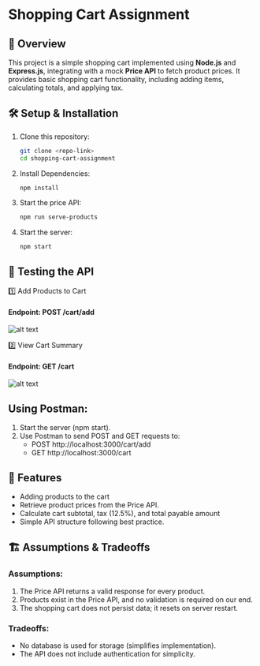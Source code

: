 # Shopping Cart Assignment

## 📌 Overview

This project is a simple shopping cart implemented using **Node.js** and **Express.js**, integrating with a mock **Price API** to fetch product prices. It provides basic shopping cart functionality, including adding items, calculating totals, and applying tax.


## 🛠️ Setup & Installation

1. Clone this repository:
   ```sh
   git clone <repo-link>
   cd shopping-cart-assignment

2. Install Dependencies:
   ```sh
   npm install

3. Start the price API:
   ```sh
   npm run serve-products

4. Start the server:
   ```sh
   npm start

## 🧪 Testing the API

1️⃣ Add Products to Cart
#### Endpoint: POST /cart/add
![alt text](http://url/to/img.png)

2️⃣ View Cart Summary
#### Endpoint: GET /cart
![alt text](http://url/to/img.png)

## Using Postman:
1. Start the server (npm start).
2. Use Postman to send POST and GET requests to:
   - POST http://localhost:3000/cart/add
   - GET http://localhost:3000/cart
   
## 🚀 Features

- Adding products to the cart
- Retrieve product prices from the Price API.
- Calculate cart subtotal, tax (12.5%), and total payable amount
- Simple API structure following best practice.

## 🏗️ Assumptions & Tradeoffs

### Assumptions:

1. The Price API returns a valid response for every product.
2. Products exist in the Price API, and no validation is required on our end.
3. The shopping cart does not persist data; it resets on server restart.

### Tradeoffs:

- No database is used for storage (simplifies implementation).
- The API does not include authentication for simplicity.

